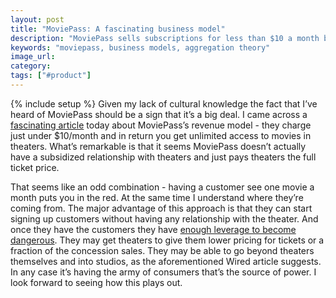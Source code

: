 ```yaml
---
layout: post
title: "MoviePass: A fascinating business model"
description: "MoviePass sells subscriptions for less than $10 a month but pays for unlimited movies. How will they make it work?"
keywords: "moviepass, business models, aggregation theory"
image_url:
category:
tags: ["#product"]
---
```

{% include setup %}
Given my lack of cultural knowledge the fact that I’ve heard of MoviePass should be a sign that it’s a big deal. I came across a [fascinating article](https://www.wired.com/story/moviepass-second-act/) today about MoviePass’s revenue model - they charge just under $10/month and in return you get unlimited access to movies in theaters. What’s remarkable is that it seems MoviePass doesn’t actually have a subsidized relationship with theaters and just pays theaters the full ticket price.

That seems like an odd combination - having a customer see one movie a month puts you in the red. At the same time I understand where they’re coming from. The major advantage of this approach is that they can start signing up customers without having any relationship with the theater. And once they have the customers they have [enough leverage to become dangerous](https://stratechery.com/2015/aggregation-theory/). They may get theaters to give them lower pricing for tickets or a fraction of the concession sales. They may be able to go beyond theaters themselves and into studios, as the aforementioned Wired article suggests. In any case it’s having the army of consumers that’s the source of power. I look forward to seeing how this plays out.
